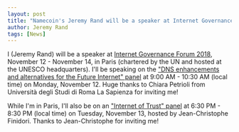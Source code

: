 ```yaml
---
layout: post
title: "Namecoin's Jeremy Rand will be a speaker at Internet Governance Forum 2018"
author: Jeremy Rand
tags: [News]
---
```


I (Jeremy Rand) will be a speaker at [Internet Governance Forum 2018](https://www.intgovforum.org/multilingual/), November 12 - November 14, in Paris (chartered by the UN and hosted at the UNESCO headquarters).  I'll be speaking on the ["DNS enhancements and alternatives for the Future Internet" panel](https://www.intgovforum.org/multilingual/content/igf-2018-ws-408-dns-enhancements-and-alternatives-for-the-future-internet) at 9:00 AM - 10:30 AM (local time) on Monday, November 12.  Huge thanks to Chiara Petrioli from Università degli Studi di Roma La Sapienza for inviting me!

While I'm in Paris, I'll also be on an ["Internet of Trust" panel](https://www.eventbrite.com/e/internet-of-trust-tickets-51945113232?aff=ebdssbdestsearch) at 6:30 PM - 8:30 PM (local time) on Tuesday, November 13, hosted by Jean-Christophe Finidori.  Thanks to Jean-Christophe for inviting me!
